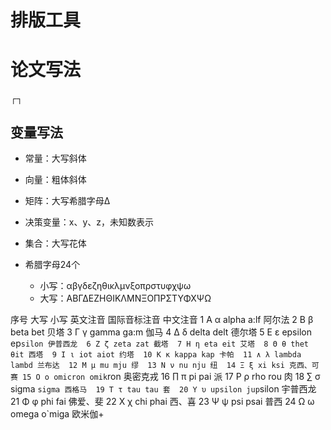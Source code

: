 
# 排版工具


# 论文写法

┌┐



## 变量写法
- 常量：大写斜体
- 向量：粗体斜体
- 矩阵：大写希腊字母Δ
- 决策变量：x、y、z，未知数表示
- 集合：大写花体


- 希腊字母24个
  - 小写：αβγδεζηθικλμνξοπρστυφχψω
  - 大写：ΑΒΓΔΕΖΗΘΙΚΛΜΝΞΟΠΡΣΤΥΦΧΨΩ

序号 大写 小写 英文注音 国际音标注音 中文注音 
1 Α α alpha a:lf 阿尔法 
2 Β β beta bet 贝塔 
3 Γ γ gamma ga:m 伽马 
4 Δ δ delta delt 德尔塔 
5 Ε ε epsilon ep`silon 伊普西龙 
6 Ζ ζ zeta zat 截塔 
7 Η η eta eit 艾塔 
8 Θ θ thet θit 西塔 
9 Ι ι iot aiot 约塔 
10 Κ κ kappa kap 卡帕 
11 ∧ λ lambda lambd 兰布达 
12 Μ μ mu mju 缪 
13 Ν ν nu nju 纽 
14 Ξ ξ xi ksi 克西、可赛
15 Ο ο omicron omik`ron 奥密克戎 
16 ∏ π pi pai 派 
17 Ρ ρ rho rou 肉 
18 ∑ σ sigma `sigma 西格马 
19 Τ τ tau tau 套 
20 Υ υ upsilon jup`silon 宇普西龙 
21 Φ φ phi fai 佛爱、斐 
22 Χ χ chi phai 西、喜
23 Ψ ψ psi psai 普西 
24 Ω ω omega o`miga 欧米伽+



